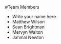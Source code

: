
#Team Members
* Write your name here
* Matthew Wilson
* Sean Brightman
* Mervyn Walton
* Jahmal Newton
